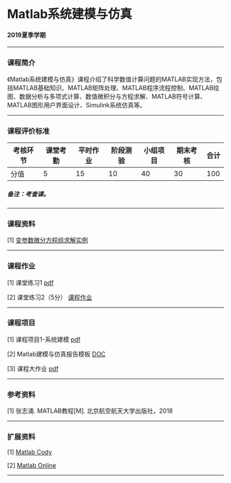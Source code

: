 # Matlab系统建模与仿真

#### 2019夏季学期

---

### 课程简介

《Matlab系统建模与仿真》课程介绍了科学数值计算问题的MATLAB实现方法，包括MATLAB基础知识、MATLAB矩阵处理、MATLAB程序流程控制、MATLAB绘图、数据分析与多项式计算、数值微积分与方程求解、MATLAB符号计算、MATLAB图形用户界面设计、Simulink系统仿真等。

---

### 课程评价标准

|考核环节 | 课堂考勤 | 平时作业 | 阶段测验 | 小组项目 |期末考核|合计|
|---|---|---|---|---|---|---|
|分值| 5| 15|10|40|30|100|



##### 备注：考查课。 

---

### 课程资料

[1] [变参数微分方程组求解实例 ](Materials/ODEsolver.md)


---

### 课程作业

[1] 课堂练习1 [pdf](Quiz/Matlab_Quiz1.pdf)

[2] 课堂练习2（5分） [课程作业](Quiz/Matlab_Quiz2.md)

---

### 课程项目

[1] 课程项目1-系统建模 [pdf](Project/Matlab_课程项目一.pdf)

[2] Matlab建模与仿真报告模板 [DOC](Project/Matlab建模与仿真报告模板.doc)

[3] 课程大作业 [pdf](Project/Matlab大作业.pdf)


---

### 参考资料

[1] 张志涌. MATLAB教程[M]. 北京航空航天大学出版社，2018

---

### 扩展资料

[1] [Matlab Cody](https://www.mathworks.com/matlabcentral/cody) 

[2] [Matlab Online](https://uzer.me/) 



---
